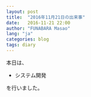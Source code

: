 ```yaml
---
layout: post
title:  "2016年11月21日の出来事"
date:   2016-11-21 22:00
author: "FUNABARA Masao"
lang: "ja"
categories: blog
tags: diary
---
```


本日は、

* システム開発

を行いました。

